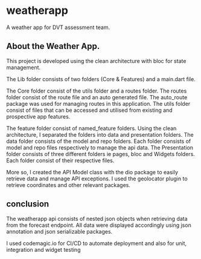 # weatherapp

A weather app for DVT assessment team.

## About the Weather App.

This project is developed using the clean architecture with bloc for state management.

The Lib folder consists of two folders (Core & Features) and a main.dart file.

The Core folder consist of the utils folder and a routes folder. The routes folder consist of the route file and an auto generated file. The auto_route package was used for managing routes in this application. The utils folder consist of files that can be accessed and utilised from existing and prospective app features.

The feature folder consist of named_feature folders. Using the clean architecture, I separated the folders into data and presentation folders. The data folder consists of the model and repo folders. Each folder consists of model and repo files respectively to manage the api data. The Presentation folder consists of three different folders ie pages, bloc and Widgets folders. Each folder consist of their respective files.

More so, I created the API Model class with the dio package to easily retrieve data and manage API exceptions. I used the geolocator plugin to retrieve coordinates and other relevant packages.

## conclusion

The weatherapp api consists of nested json objects when retrieving data from the forecast endpoint. All data were displayed accordingly using json annotation and json serializable packages.

I used codemagic.io for CI/CD to automate deployment and also for unit, integration and widget testing

